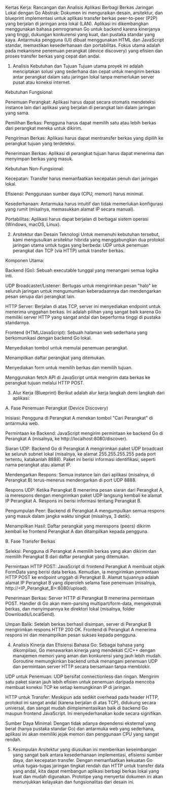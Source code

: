 Kertas Kerja: Rancangan dan Analisis Aplikasi Berbagi Berkas Jaringan Lokal dengan Go
Abstrak: Dokumen ini menguraikan desain, arsitektur, dan blueprint implementasi untuk aplikasi transfer berkas peer-to-peer (P2P) yang berjalan di jaringan area lokal (LAN). Aplikasi ini dikembangkan menggunakan bahasa pemrograman Go untuk backend karena kinerjanya yang tinggi, dukungan konkurensi yang kuat, dan pustaka standar yang kaya. Antarmuka pengguna (UI) dibuat menggunakan HTML dan JavaScript standar, memastikan kesederhanaan dan portabilitas. Fokus utama adalah pada mekanisme penemuan perangkat (device discovery) yang efisien dan proses transfer berkas yang cepat dan andal.

1. Analisis Kebutuhan dan Tujuan
Tujuan utama proyek ini adalah menciptakan solusi yang sederhana dan cepat untuk mengirim berkas antar perangkat dalam satu jaringan lokal tanpa memerlukan server pusat atau koneksi internet.

Kebutuhan Fungsional:

Penemuan Perangkat: Aplikasi harus dapat secara otomatis mendeteksi instance lain dari aplikasi yang berjalan di perangkat lain dalam jaringan yang sama.

Pemilihan Berkas: Pengguna harus dapat memilih satu atau lebih berkas dari perangkat mereka untuk dikirim.

Pengiriman Berkas: Aplikasi harus dapat mentransfer berkas yang dipilih ke perangkat tujuan yang terdeteksi.

Penerimaan Berkas: Aplikasi di perangkat tujuan harus dapat menerima dan menyimpan berkas yang masuk.

Kebutuhan Non-Fungsional:

Kecepatan: Transfer harus memanfaatkan kecepatan penuh dari jaringan lokal.

Efisiensi: Penggunaan sumber daya (CPU, memori) harus minimal.

Kesederhanaan: Antarmuka harus intuitif dan tidak memerlukan konfigurasi yang rumit (misalnya, memasukkan alamat IP secara manual).

Portabilitas: Aplikasi harus dapat berjalan di berbagai sistem operasi (Windows, macOS, Linux).

2. Arsitektur dan Desain Teknologi
Untuk memenuhi kebutuhan tersebut, kami mengusulkan arsitektur hibrida yang menggabungkan dua protokol jaringan utama untuk tugas yang berbeda: UDP untuk penemuan perangkat dan TCP (via HTTP) untuk transfer berkas.

Komponen Utama:

Backend (Go): Sebuah executable tunggal yang menangani semua logika inti.

UDP Broadcaster/Listener: Bertugas untuk mengirimkan pesan "halo" ke seluruh jaringan untuk mengumumkan keberadaannya dan mendengarkan pesan serupa dari perangkat lain.

HTTP Server: Berjalan di atas TCP, server ini menyediakan endpoint untuk menerima unggahan berkas. Ini adalah pilihan yang sangat baik karena Go memiliki server HTTP yang sangat andal dan beperforma tinggi di pustaka standarnya.

Frontend (HTML/JavaScript): Sebuah halaman web sederhana yang berkomunikasi dengan backend Go lokal.

Menyediakan tombol untuk memulai penemuan perangkat.

Menampilkan daftar perangkat yang ditemukan.

Menyediakan form untuk memilih berkas dan memilih tujuan.

Menggunakan fetch API di JavaScript untuk mengirim data berkas ke perangkat tujuan melalui HTTP POST.

3. Alur Kerja (Blueprint)
Berikut adalah alur kerja langkah demi langkah dari aplikasi:

A. Fase Penemuan Perangkat (Device Discovery)

Inisiasi: Pengguna di Perangkat A menekan tombol "Cari Perangkat" di antarmuka web.

Permintaan ke Backend: JavaScript mengirim permintaan ke backend Go di Perangkat A (misalnya, ke http://localhost:8080/discover).

Siaran UDP: Backend Go di Perangkat A mengirimkan paket UDP broadcast ke seluruh subnet lokal (misalnya, ke alamat 255.255.255.255 pada port tertentu, katakanlah 8888). Paket ini berisi informasi identifikasi, seperti nama perangkat atau alamat IP.

Mendengarkan Respons: Semua instance lain dari aplikasi (misalnya, di Perangkat B) terus-menerus mendengarkan di port UDP 8888.

Respons UDP: Ketika Perangkat B menerima pesan siaran dari Perangkat A, ia merespons dengan mengirimkan paket UDP langsung kembali ke alamat IP Perangkat A. Respons ini berisi informasi tentang Perangkat B.

Pengumpulan Peer: Backend di Perangkat A mengumpulkan semua respons yang masuk dalam jangka waktu singkat (misalnya, 3 detik).

Menampilkan Hasil: Daftar perangkat yang merespons (peers) dikirim kembali ke frontend Perangkat A dan ditampilkan kepada pengguna.

B. Fase Transfer Berkas

Seleksi: Pengguna di Perangkat A memilih berkas yang akan dikirim dan memilih Perangkat B dari daftar perangkat yang ditemukan.

Permintaan HTTP POST: JavaScript di frontend Perangkat A membuat objek FormData yang berisi data berkas. Kemudian, ia mengirimkan permintaan HTTP POST ke endpoint unggah di Perangkat B. Alamat tujuannya adalah alamat IP Perangkat B yang diperoleh selama fase penemuan (misalnya, http://<IP_Perangkat_B>:8080/upload).

Penerimaan Berkas: Server HTTP di Perangkat B menerima permintaan POST. Handler di Go akan mem-parsing multipart/form-data, mengekstrak berkas, dan menyimpannya ke direktori lokal (misalnya, folder Downloads/LocalSend).

Umpan Balik: Setelah berkas berhasil disimpan, server di Perangkat B mengirimkan respons HTTP 200 OK. Frontend di Perangkat A menerima respons ini dan menampilkan pesan sukses kepada pengguna.

4. Analisis Kinerja dan Efisiensi
Bahasa Go: Sebagai bahasa yang dikompilasi, Go menawarkan kinerja yang mendekati C/C++ dengan manajemen memori yang aman dan konkurensi yang jauh lebih mudah. Goroutine memungkinkan backend untuk menangani penemuan UDP dan permintaan server HTTP secara bersamaan tanpa memblokir.

UDP untuk Penemuan: UDP bersifat connectionless dan ringan. Mengirim satu paket siaran jauh lebih efisien untuk penemuan daripada mencoba membuat koneksi TCP ke setiap kemungkinan IP di jaringan.

HTTP untuk Transfer: Meskipun ada sedikit overhead pada header HTTP, protokol ini sangat andal (karena berjalan di atas TCP), didukung secara universal, dan sangat mudah diimplementasikan baik di backend Go maupun frontend JavaScript. Ini menyederhanakan kode secara signifikan.

Sumber Daya Minimal: Dengan tidak adanya dependensi eksternal yang berat (hanya pustaka standar Go) dan antarmuka web yang sederhana, aplikasi ini akan memiliki jejak memori dan penggunaan CPU yang sangat rendah.

5. Kesimpulan
Arsitektur yang diusulkan ini memberikan keseimbangan yang sangat baik antara kesederhanaan implementasi, efisiensi sumber daya, dan kecepatan transfer. Dengan memanfaatkan kekuatan Go untuk tugas-tugas jaringan tingkat rendah dan HTTP untuk transfer data yang andal, kita dapat membangun aplikasi berbagi berkas lokal yang kuat dan mudah digunakan. Prototipe yang menyertai dokumen ini akan menunjukkan kelayakan dan fungsionalitas dari desain ini.